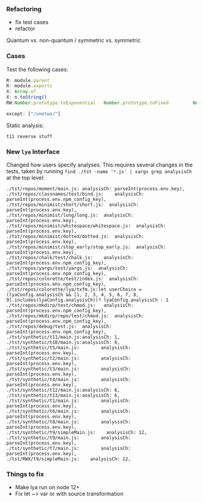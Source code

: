 ### Refactoring

* fix test cases
* refactor

Quantum vs. non-quantum / symmetric vs. symmetric

### Cases

Test the following cases:

```JavaScript
R: module.parent
R: module.exports 
X: Array.of
X: n.toString()
RW:Number.prototype.toExponential   Number.prototype.toFixed         Number.prototype.toPrecision

except: ["/onetwo/"]
```

Static analysis:
```
t11 reverse stuff
```

### New `lya` Interface

Changed how users specify analyses. This requires several changes in the tests, taken by running `find ./tst -name '*.js' | xargs grep analysisCh` at the top level:

```
./tst/repos/moment/main.js:	analysisCh: parseInt(process.env.key),
./tst/repos/classnames/test/bind.js:	analysisCh: parseInt(process.env.npm_config_key),
./tst/repos/minimist/short/short.js:  analysisCh: parseInt(process.env.key),
./tst/repos/minimist/long/long.js:  analysisCh: parseInt(process.env.key),
./tst/repos/minimist/whitespace/whitespace.js:	analysisCh: parseInt(process.env.key),
./tst/repos/minimist/dotted/dotted.js:  analysisCh: parseInt(process.env.key),
./tst/repos/minimist/stop_early/stop_early.js:  analysisCh: parseInt(process.env.key),
./tst/repos/chalk/test/chalk.js:	analysisCh: parseInt(process.env.npm_config_key),
./tst/repos/yargs/test/yargs.js:  analysisCh: parseInt(process.env.npm_config_key),
./tst/repos/colorette/test/index.js:  analysisCh: parseInt(process.env.npm_config_key),
./tst/repos/colorette/lya/txfm.js:let userChoice = (lyaConfig.analysisCh && [1, 2, 3, 4, 5, 6, 7, 8, 9].includes(lyaConfig.analysisCh))? lyaConfig.analysisCh : 1
./tst/repos/mkdirp/test/chmod.js:	analysisCh: parseInt(process.env.npm_config_key),
./tst/repos/mkdirp/repo/test/chmod.js:	analysisCh: parseInt(process.env.npm_config_key),
./tst/repos/debug/test.js:	analysisCh: parseInt(process.env.npm_config_key),
./tst/synthetic/t11/main.js:analysisCh: 1,
./tst/synthetic/t10/main.js:analysisCh: 6,
./tst/synthetic/t5/main.js:        analysisCh: parseInt(process.env.key),
./tst/synthetic/t2/main.js:        analysisCh: parseInt(process.env.key),
./tst/synthetic/t3/main.js:        analysisCh: parseInt(process.env.key),
./tst/synthetic/t4/main.js:        analysisCh: parseInt(process.env.key),
./tst/synthetic/t12/main.js:analysisCh: 6,
./tst/synthetic/t13/main.js:analysisCh: 6,
./tst/synthetic/t1/main.js:        analysisCh: parseInt(process.env.key),
./tst/synthetic/t6/main.js:        analysisCh: parseInt(process.env.key),
./tst/synthetic/t8/main.js:        analysisCh: parseInt(process.env.key),
./tst/synthetic/t9/simpleMain.js:    analysisCh: 12,
./tst/synthetic/t9/main.js:        analysisCh: parseInt(process.env.key),
./tst/synthetic/t7/main.js:        analysisCh: parseInt(process.env.key),
./tst/RWX/t9/simpleMain.js:    analysisCh: 12,
```


### Things to fix
- Make lya run on node 12+
- Fix let ~> var or with source transformation


